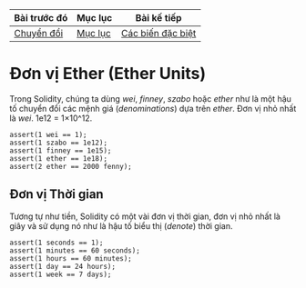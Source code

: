 |Bài trước đó|Mục lục|Bài kế tiếp|
|---|---|---|
|[Chuyển đổi](17_Conversions.md)|[Mục lục](README.md)|[Các biến đặc biệt](19_SpecialVariables.md)|

# Đơn vị Ether (Ether Units)

Trong Solidity, chúng ta dùng *wei*, *finney*, *szabo* hoặc *ether* như là một hậu tố chuyển đổi các mệnh giá (*denominations*) dựa trên *ether*. Đơn vị nhỏ nhất là *wei*. 1e12 = 1×10^12.

```solidity
assert(1 wei == 1);
assert(1 szabo == 1e12);
assert(1 finney == 1e15);
assert(1 ether == 1e18);
assert(2 ether == 2000 fenny);
```

## Đơn vị Thời gian

Tương tự như tiền, Solidity có một vài đơn vị thời gian, đơn vị nhỏ nhất là giây và sử dụng nó như là hậu tố biểu thị (*denote*) thời gian.

```solidity
assert(1 seconds == 1);
assert(1 minutes == 60 seconds);
assert(1 hours == 60 minutes);
assert(1 day == 24 hours);
assert(1 week == 7 days);
```
